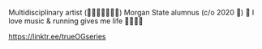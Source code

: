 Multidisciplinary artist (✍🏾🎤🎥👨🏾‍💻)
Morgan State alumnus (c/o 2020 🐻)
🎵 I love music & running gives me life 🏃🏾‍♂️💨

https://linktr.ee/trueOGseries

<!---
SonBrave/SonBrave is a ✨ special ✨ repository because its `README.md` (this file) appears on your GitHub profile.
You can click the Preview link to take a look at your changes.
--->
